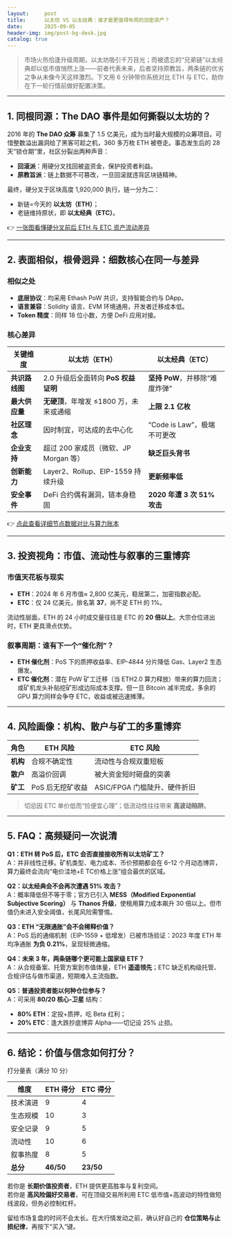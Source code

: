 ```yaml
---
layout:     post
title:      以太坊 VS 以太经典：谁才是更值得布局的加密资产？
date:       2025-09-05
header-img: img/post-bg-desk.jpg
catalog: true
---
```


> 市场火热恰逢升级周期，以太坊吸引千万目光；而被遗忘的“兄弟链”以太经典却以低市值悄然上涨——前者代表未来，后者坚持原教旨，两条链的优劣之争从未像今天这样激烈。下文用 6 分钟带你系统对比 ETH 与 ETC，助你在下一轮行情前做好配置决策。

---

## 1. 同根同源：The DAO 事件是如何撕裂以太坊的？

2016 年的 **The DAO 众筹** 募集了 1.5 亿美元，成为当时最大规模的众筹项目。可惜整数溢出漏洞给了黑客可趁之机，360 多万枚 ETH 被卷走。事态发生后的 28 天“锁仓期”里，社区分裂出两种声音：

- **回滚派**：用硬分叉找回被盗资金，保护投资者利益。  
- **原教旨派**：链上数据不可篡改，一旦回滚就违背区块链精神。

最终，硬分叉于区块高度 1,920,000 执行，链一分为二：  
- 新链=今天的 **以太坊（ETH）**；  
- 老链维持原状，即 **以太经典（ETC）**。

👉 [一张图看懂硬分叉前后 ETH 与 ETC 资产流动差异](https://okxdog.com/)

---

## 2. 表面相似，根骨迥异：细数核心在同一与差异

### 相似之处  
- **底层协议**：均采用 Ethash PoW 共识，支持智能合约与 DApp。  
- **语言兼容**：Solidity 语言、EVM 环境通用，开发者迁移成本低。  
- **Token 精度**：同样 18 位小数，方便 DeFi 应用对接。

### 核心差异  

| 关键维度 | 以太坊（ETH） | 以太经典（ETC） |
|---|---|---|
| **共识路线图** | 2.0 升级后全面转向 **PoS 权益证明** | **坚持 PoW**，并移除“难度炸弹” |
| **最大供应量** | **无硬顶**，年增发 ≤1800 万，未来或通缩 | **上限 2.1 亿枚** |
| **社区理念** | 因时制宜，可达成的去中心化 | “Code is Law”，极端不可更改 |
| **企业支持** | 超过 200 家成员（微软、JP Morgan 等） | **缺乏巨头背书** |
| **创新能力** | Layer2、Rollup、EIP-1559 持续升级 | **更新频率低** |
| **安全事件** | DeFi 合约偶有漏洞，链本身稳固 | **2020 年遭 3 次 51% 攻击** |

👉 [点此查看详细节点数据对比与算力账本](https://okxdog.com/)

---

## 3. 投资视角：市值、流动性与叙事的三重博弈

### 市值天花板与现实
- **ETH**：2024 年 6 月市值≈ 2,800 亿美元，稳居第二，加密指数必配。  
- **ETC**：仅 24 亿美元，排名第 **37**，尚不足 ETH 的 1%。

流动性层面，ETH 的 24 小时成交量往往是 ETC 的 **20 倍以上**。大宗仓位进出时，ETH 更具滑点优势。

### 叙事周期：谁有下一个“催化剂”？
- **ETH 催化剂**：PoS 下的质押收益率、EIP-4844 分片降低 Gas、Layer2 生态爆发。  
- **ETC 催化剂**：潜在 PoW 矿工迁移（当 ETH2.0 算力释放）带来的算力回流；或矿机龙头补贴挖矿形成边际成本支撑。但一旦 Bitcoin 减半完成，多余的 GPU 算力同样会争夺 ETC，收益或被迅速摊薄。

---

## 4. 风险画像：机构、散户与矿工的多重博弈

| 角色 | ETH 风险 | ETC 风险 |
|---|---|---|
| **机构** | 合规不确定性 | 流动性与合规双重短板 |
| **散户** | 高溢价回调 | 被大资金短时砸盘的突袭 |
| **矿工** | PoS 后无挖矿收益 | ASIC/FPGA 门槛陡升、硬件折旧 |

> 切忌因 ETC 单价低而“捡便宜心理”；低流动性往往带来 **高波动陷阱**。

---

## 5. FAQ：高频疑问一次说清

**Q1：ETH 转 PoS 后，ETC 会否直接接收所有以太坊矿工？**  
A：并非线性迁移。矿机类型、电力成本、币价预期都会在 6–12 个月动态博弈，算力最终会流向“电价洼地+E TC价格上涨”组合最优的区域。

**Q2：以太经典会不会再次遭遇 51% 攻击？**  
A：概率降低但不等于零；官方已引入 **MESS（Modified Exponential Subjective Scoring）** 与 **Thanos 升级**，使租用算力成本飙升 30 倍以上。但市值仍未进入安全阈值，长尾风险需警惕。

**Q3：ETH “无限通胀”会不会稀释价值？**  
A：PoS 后的通缩机制（EIP-1559 + 低增发）已被市场验证：2023 年度 ETH 年均净通胀 **为负 0.21%**，呈现轻微通缩。

**Q4：未来 3 年，两条链哪个更可能上国家级 ETF？**  
A：从合规备案、托管方案到市值体量，ETH **遥遥领先**；ETC 缺乏机构级托管、合规评估与做市渠道，短期难入主流指数。

**Q5：普通投资者能以何种仓位参与？**  
A：可采用 **80/20 核心-卫星** 结构：  
- **80% ETH**：定投+质押，吃 Beta 红利；  
- **20% ETC**：逢大跌抄底博弈 Alpha——切记设 25% 止损。

---

## 6. 结论：价值与信念如何打分？

打分量表（满分 10 分）  

| 维度 | ETH 得分 | ETC 得分 |
|---|---|---|
| 技术演进 | 9 | 4 |
| 生态规模 | 10 | 3 |
| 安全记录 | 9 | 5 |
| 流动性 | 10 | 6 |
| 叙事热度 | 8 | 5 |
| **总分** | **46/50** | **23/50** |

若你是 **长期价值投资者**，ETH 提供更高胜率与复利空间。  
若你是 **高风险偏好交易者**，可在顶级交易所利用 ETC 低市值+高波动的特性做短线波段，但务必控制杠杆。

留给市场复盘的时间不会太长。在大行情发动之前，确认好自己的 **仓位策略与止损纪律**，再按下“买入”键。